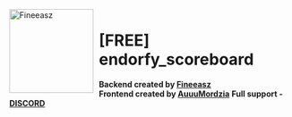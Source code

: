 <img width="150" height="150" align="left" style="float: left; margin: 0 10px 0 0;" alt="Fineeasz" src="https://cdn.discordapp.com/attachments/1207985502741995580/1208127340354215957/160180988.png?ex=65e22743&is=65cfb243&hm=4162addf53106bd63ae4033929c84f0b08fbb255f8ee82f76e0da372e90aa6ca&">  

# [FREE] endorfy_scoreboard
**Backend created by <a href="https://github.com/fineeasz"> Fineeasz</a>**
<br>
**Frontend created by <a href="https://github.com/AuuuMordzia"> AuuuMordzia</a>**
**Full support - <a href="https://discord.gg/JjhTUenY">DISCORD</a>**
